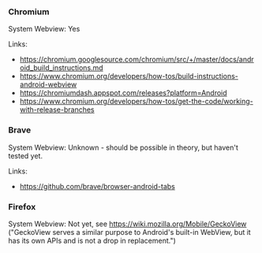### Chromium
System Webview: Yes

Links:
* https://chromium.googlesource.com/chromium/src/+/master/docs/android_build_instructions.md
* https://www.chromium.org/developers/how-tos/build-instructions-android-webview
* https://chromiumdash.appspot.com/releases?platform=Android
* https://www.chromium.org/developers/how-tos/get-the-code/working-with-release-branches

### Brave
System Webview: Unknown - should be possible in theory, but haven't tested yet.

Links:
* https://github.com/brave/browser-android-tabs

### Firefox
System Webview: Not yet, see https://wiki.mozilla.org/Mobile/GeckoView ("GeckoView serves a similar purpose to Android's built-in WebView, but it has its own APIs and is not a drop in replacement.")
